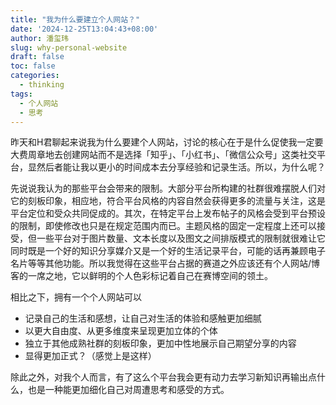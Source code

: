 ```yaml
---
title: "我为什么要建立个人网站？"
date: '2024-12-25T13:04:43+08:00'
author: 潘玺玮
slug: why-personal-website
draft: false
toc: false
categories:
  - thinking
tags:
  - 个人网站
  - 思考
---
```

昨天和H君聊起来说我为什么要建个人网站，讨论的核心在于是什么促使我一定要大费周章地去创建网站而不是选择「知乎」、「小红书」、「微信公众号」这类社交平台，显然后者能让我以更小的时间成本去分享经验和记录生活。所以，为什么呢？

先说说我认为的那些平台会带来的限制。大部分平台所构建的社群很难摆脱人们对它的刻板印象，相应地，符合平台风格的内容自然会获得更多的流量与关注，这是平台定位和受众共同促成的。其次，在特定平台上发布帖子的风格会受到平台预设的限制，即使修改也只是在规定范围内而已。主题风格的固定一定程度上还可以接受，但一些平台对于图片数量、文本长度以及图文之间排版模式的限制就很难让它同时既是一个好的知识分享媒介又是一个好的生活记录平台，可能的话再兼顾电子名片等等其他功能。所以我觉得在这些平台占据的赛道之外应该还有个人网站/博客的一席之地，它以鲜明的个人色彩标记着自己在赛博空间的领土。

相比之下，拥有一个个人网站可以
- 记录自己的生活和感想，让自己对生活的体验和感触更加细腻
- 以更大自由度、从更多维度来呈现更加立体的个体
- 独立于其他成熟社群的刻板印象，更加中性地展示自己期望分享的内容
- 显得更加正式？（感觉上是这样）

除此之外，对我个人而言，有了这么个平台我会更有动力去学习新知识再输出点什么，也是一种能更加细化自己对周遭思考和感受的方式。
